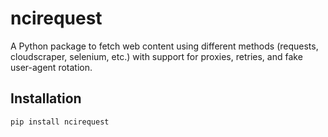 # ncirequest

A Python package to fetch web content using different methods (requests, cloudscraper, selenium, etc.) with support for proxies, retries, and fake user-agent rotation.

## Installation

```bash
pip install ncirequest
